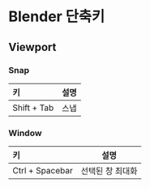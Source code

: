 # **Blender 단축키**
## **Viewport**
### Snap
|키|설명|
|:-|:-:|
|Shift + Tab|스냅|
### Window
|키|설명|
|:-|:-:|
|Ctrl + Spacebar|선택된 창 최대화|